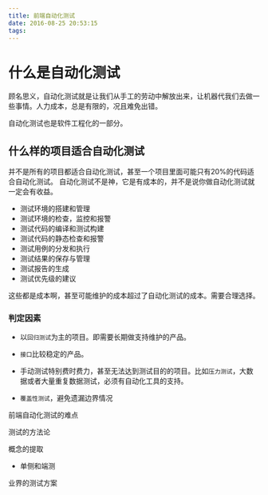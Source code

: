 ```yaml
---
title: 前端自动化测试
date: 2016-08-25 20:53:15
tags:
---
```


# 什么是自动化测试

顾名思义，自动化测试就是让我们从手工的劳动中解放出来，让机器代我们去做一些事情。人力成本，总是有限的，况且难免出错。

自动化测试也是软件工程化的一部分。

## 什么样的项目适合自动化测试

并不是所有的项目都适合自动化测试，甚至一个项目里面可能只有20%的代码适合自动化测试。
自动化测试不是神，它是有成本的，并不是说你做自动化测试就一定会有收益。

* 测试环境的搭建和管理
* 测试环境的检查，监控和报警
* 测试代码的编译和测试构建
* 测试代码的静态检查和报警
* 测试用例的分发和执行
* 测试结果的保存与管理
* 测试报告的生成
* 测试优先级的建议

这些都是成本啊，甚至可能维护的成本超过了自动化测试的成本。需要合理选择。

### 判定因素

* 以```回归测试```为主的项目。即需要长期做支持维护的产品。

* ```接口```比较稳定的产品。

* 手动测试特别费时费力，甚至无法达到测试目的的项目。比如```压力测试```，大数据或者大量重复数据测试，必须有自动化工具的支持。

* ```覆盖性测试```，避免遗漏边界情况

前端自动化测试的难点

测试的方法论

概念的提取
* 单侧和端测

业界的测试方案


